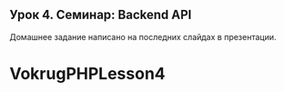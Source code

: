 ## Урок 4. Семинар: Backend API

Домашнее задание написано на последних слайдах в презентации.
# VokrugPHPLesson4
